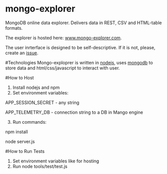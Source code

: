 # mongo-explorer
MongoDB online data explorer. Delivers data in REST, CSV and HTML-table formats. 

The explorer is hosted here: www.mongo-explorer.com.

The user inrterface is designed to be self-descriptive. If it is not, please, create an [issue](https://github.com/pcherkasova/mongo-explorer/issues).


#Technologies
Mongo-exploprer is written in [nodejs](https://nodejs.org/en/), uses [mongodb](https://www.mongodb.com/) to store data and html/css/javascript to interact with user.

#How to Host
1. Install nodejs and npm
2. Set environment variables:

  APP_SESSION_SECRET - any string
  
  APP_TELEMETRY_DB - connection string to a DB in Mango engine

3. Run commands:

  npm install
  
  node server.js


#How to Run Tests
1. Set environment variables like for hosting
2. Run node tools/test/test.js





